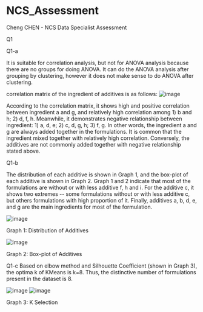 # NCS_Assessment
Cheng CHEN - NCS Data Specialist Assessment


Q1

Q1-a

It is suitable for correlation analysis, but not for ANOVA analysis because there are no groups for doing ANOVA.
It can do the ANOVA analysis after grouping by clustering, however it does not make sense to do ANOVA after clustering.

correlation matrix of the ingredient of additives is as follows:
![image](https://user-images.githubusercontent.com/66156262/175518324-1a7d3538-afee-4b1a-be3f-259c57e099d5.png)


According to the correlation matrix, it shows high and positive correlation between ingredient a and g, and relatively high correlation among 1) b and h; 2) d, f, h.
Meanwhile, it demonstrates negative relationship between ingredient: 1) a, d, e; 2) c, d, g, h; 3) f, g.
In other words, the ingredient a and g are always added together in the formulations. It is common that the ingredient mixed together with relatively high correlation. Conversely, the additives are not commonly added together with negative relationship stated above.


Q1-b

The distribution of each additive is shown in Graph 1, and the box-plot of each additive is shown in Graph 2. 
Graph 1 and 2 indicate that most of the formulations are without or with less additive f, h and i. For the additive c, it shows two extremes -- some formulations without or with less additive c, but others formulations with high proportion of it. Finally, additives a, b, d, e, and g are the main ingredients for most of the formulation.

![image](https://user-images.githubusercontent.com/66156262/175518338-64e0bc94-2eb3-4ea0-8bbe-cb86ca898003.png)

Graph 1: Distribution of Additives


![image](https://user-images.githubusercontent.com/66156262/175518353-ef564058-cd5e-4ca1-a0aa-e273f518d44a.png)

Graph 2: Box-plot of Additives

Q1-c
Based on elbow method and Silhouette Coefficient (shown in Graph 3), the optima k of KMeans is k=8. Thus, the distinctive number of formulations present in the dataset is 8.

![image](https://user-images.githubusercontent.com/66156262/175518387-40f30b5f-3f78-47ef-b33d-f3bf6755fc77.png)
![image](https://user-images.githubusercontent.com/66156262/175518399-d28e14fe-29e9-4757-9961-25ea7e7f2519.png)

Graph 3: K Selection

